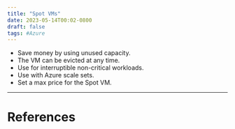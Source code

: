 ```yaml
---
title: "Spot VMs"
date: 2023-05-14T00:02-0800
draft: false
tags: #Azure
---
```


- Save money by using unused capacity.
- The VM can be evicted at any time.
- Use for interruptible non-critical workloads.
- Use with Azure scale sets.
- Set a max price for the Spot VM.


---
# References
